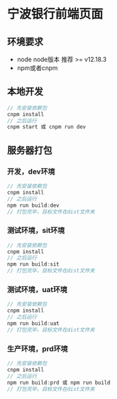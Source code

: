 # 宁波银行前端页面
## 环境要求 
* node node版本 推荐 >= v12.18.3
* npm或者cnpm
## 本地开发
``` javascript
// 先安装依赖包
cnpm install
// 之后运行
cnpm start 或 cnpm run dev
```
## 服务器打包
### 开发，dev环境
``` javascript
// 先安装依赖包
cnpm install
// 之后运行
npm run build:dev
// 打包完毕，目标文件在dist文件夹
```
### 测试环境，sit环境
``` javascript
// 先安装依赖包
cnpm install
// 之后运行
npm run build:sit
// 打包完毕，目标文件在dist文件夹
```
### 测试环境，uat环境
``` javascript
// 先安装依赖包
cnpm install
// 之后运行
npm run build:uat
// 打包完毕，目标文件在dist文件夹
```
### 生产环境，prd环境
``` javascript
// 先安装依赖包
cnpm install
// 之后运行
npm run build:prd 或 npm run build
// 打包完毕，目标文件在dist文件夹
```